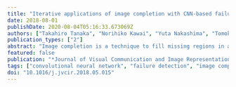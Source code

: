 ```yaml
---
title: "Iterative applications of image completion with CNN-based failure detection"
date: 2018-08-01
publishDate: 2020-08-04T05:16:33.673069Z
authors: ["Takahiro Tanaka", "Norihiko Kawai", "Yuta Nakashima", "Tomokazu Sato", "Naokazu Yokoya"]
publication_types: ["2"]
abstract: "Image completion is a technique to fill missing regions in a damaged or redacted image. A patch-based approach is one of major approaches, which solves an optimization problem that involves pixel values in missing regions and similar image patch search. One major problem of this approach is that it sometimes duplicates implausible texture in the image or overly smooths down a missing region when the algorithm cannot find better patches. As a practical remedy, the user may provide an interaction to identify such regions and re-apply image completion iteratively until she/he gets a desirable result. In this work, inspired by this idea, we propose a framework of human-in-the-loop style image completion with automatic failure detection using a deep neural network instead of human interaction. Our neural network takes small patches extracted from multiple feature maps obtained from the completion process as input for the automated interaction process, which is iterated several times. We experimentally show that our neural network outperforms a conventional linear support vector machine. Our subjective evaluation demonstrates that our method drastically improves the visual quality of resulting images compared to non-iterative application."
featured: false
publication: "*Journal of Visual Communication and Image Representation*"
tags: ["convolutional neural network", "failure detection", "image completion", "image inpainting"]
doi: "10.1016/j.jvcir.2018.05.015"
---
```


